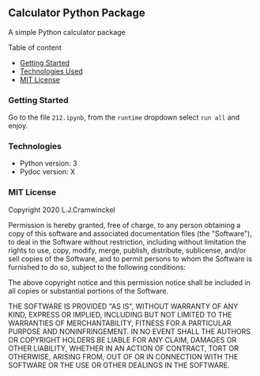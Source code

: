 ## Calculator Python Package

A simple Python calculator package

Table of content
* [Getting Started](#getting-started)
* [Technologies Used](#technologies)
* [MIT License](#MIT-license)


### Getting Started

Go to the file `212.ipynb`, from the `runtime` dropdown select `run all` and enjoy.

### Technologies
* Python version: 3
* Pydoc version: X


### MIT License

Copyright 2020 L.J.Cramwinckel

Permission is hereby granted, free of charge, to any person obtaining a copy of this software and associated documentation files (the "Software"), to deal in the Software without restriction, including without limitation the rights to use, copy, modify, merge, publish, distribute, sublicense, and/or sell copies of the Software, and to permit persons to whom the Software is furnished to do so, subject to the following conditions:

The above copyright notice and this permission notice shall be included in all copies or substantial portions of the Software.

THE SOFTWARE IS PROVIDED "AS IS", WITHOUT WARRANTY OF ANY KIND, EXPRESS OR IMPLIED, INCLUDING BUT NOT LIMITED TO THE WARRANTIES OF MERCHANTABILITY, FITNESS FOR A PARTICULAR PURPOSE AND NONINFRINGEMENT. IN NO EVENT SHALL THE AUTHORS OR COPYRIGHT HOLDERS BE LIABLE FOR ANY CLAIM, DAMAGES OR OTHER LIABILITY, WHETHER IN AN ACTION OF CONTRACT, TORT OR OTHERWISE, ARISING FROM, OUT OF OR IN CONNECTION WITH THE SOFTWARE OR THE USE OR OTHER DEALINGS IN THE SOFTWARE.
